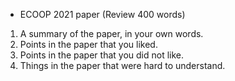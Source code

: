 - ECOOP 2021 paper (Review 400 words)
1. A summary of the paper, in your own words.
2. Points in the paper that you liked.
3. Points in the paper that you did not like.
4. Things in the paper that were hard to understand.